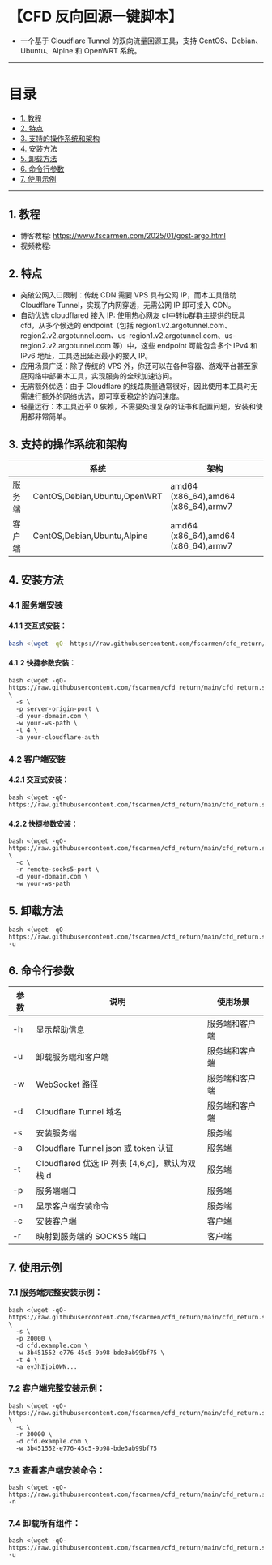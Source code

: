 # 【CFD 反向回源一键脚本】

- 一个基于 Cloudflare Tunnel 的双向流量回源工具，支持 CentOS、Debian、Ubuntu、Alpine 和 OpenWRT 系统。

* * *

# 目录

- [1. 教程](README.md#1教程)
- [2. 特点](README.md#2特点)
- [3. 支持的操作系统和架构](README.md#3支持的操作系统和架构)
- [4. 安装方法](README.md#4安装方法)
- [5. 卸载方法](README.md#5卸载方法)
- [6. 命令行参数](README.md#6命令行参数)
- [7. 使用示例](README.md#7使用示例)
* * *
## 1. 教程
- 博客教程: https://www.fscarmen.com/2025/01/gost-argo.html
- 视频教程:

## 2. 特点
- 突破公网入口限制：传统 CDN 需要 VPS 具有公网 IP，而本工具借助 Cloudflare Tunnel，实现了内网穿透，无需公网 IP 即可接入 CDN。
- 自动优选 cloudflared 接入 IP: 使用热心网友 cf中转ip群群主提供的玩具 cfd，从多个候选的 endpoint（包括 region1.v2.argotunnel.com、region2.v2.argotunnel.com、us-region1.v2.argotunnel.com、us-region2.v2.argotunnel.com 等）中，这些 endpoint 可能包含多个 IPv4 和 IPv6 地址，工具选出延迟最小的接入 IP。
- 应用场景广泛：除了传统的 VPS 外，你还可以在各种容器、游戏平台甚至家庭网络中部署本工具，实现服务的全球加速访问。
- 无需额外优选：由于 Cloudflare 的线路质量通常很好，因此使用本工具时无需进行额外的网络优选，即可享受稳定的访问速度。
- 轻量运行：本工具近乎 0 依赖，不需要处理复杂的证书和配置问题，安装和使用都非常简单。

## 3. 支持的操作系统和架构

| | 系统 | 架构 |
| -- | -- | -- | 
| 服务端 | CentOS,Debian,Ubuntu,OpenWRT | amd64 (x86_64),amd64 (x86_64),armv7 |
| 客户端 | CentOS,Debian,Ubuntu,Alpine | amd64 (x86_64),amd64 (x86_64),armv7 |

## 4. 安装方法

### 4.1 服务端安装

#### 4.1.1 交互式安装：

```bash
bash <(wget -qO- https://raw.githubusercontent.com/fscarmen/cfd_return/main/cfd_return.sh)
```

#### 4.1.2 快捷参数安装：

```
bash <(wget -qO- https://raw.githubusercontent.com/fscarmen/cfd_return/main/cfd_return.sh) \
  -s \
  -p server-origin-port \
  -d your-domain.com \
  -w your-ws-path \
  -t 4 \
  -a your-cloudflare-auth
```

### 4.2 客户端安装

#### 4.2.1 交互式安装：

```
bash <(wget -qO- https://raw.githubusercontent.com/fscarmen/cfd_return/main/cfd_return.sh)
```

#### 4.2.2 快捷参数安装：

```
bash <(wget -qO- https://raw.githubusercontent.com/fscarmen/cfd_return/main/cfd_return.sh) \
  -c \
  -r remote-socks5-port \
  -d your-domain.com \
  -w your-ws-path
```

## 5. 卸载方法

```
bash <(wget -qO- https://raw.githubusercontent.com/fscarmen/cfd_return/main/cfd_return.sh) -u
```

## 6. 命令行参数

| 参数 | 说明                    | 使用场景       |
| ---- | ----------------------- | -------------- |
| -h   | 显示帮助信息            | 服务端和客户端   |
| -u   | 卸载服务端和客户端      | 服务端和客户端   |
| -w   | WebSocket 路径          | 服务端和客户端 |
| -d   | Cloudflare Tunnel 域名  | 服务端和客户端 |
| -s   | 安装服务端              | 服务端         |
| -a   | Cloudflare Tunnel json 或 token 认证 | 服务端         |
| -t   | Cloudflared 优选 IP 列表 [4,6,d]，默认为双栈 d | 服务端 |
| -p   | 服务端端口              | 服务端         |
| -n   | 显示客户端安装命令      | 服务端         |
| -c   | 安装客户端              | 客户端         |
| -r   | 映射到服务端的 SOCKS5 端口  | 客户端         |

## 7. 使用示例

### 7.1 服务端完整安装示例：

```
bash <(wget -qO- https://raw.githubusercontent.com/fscarmen/cfd_return/main/cfd_return.sh) \
  -s \
  -p 20000 \
  -d cfd.example.com \
  -w 3b451552-e776-45c5-9b98-bde3ab99bf75 \
  -t 4 \
  -a eyJhIjoiOWN...
```

### 7.2 客户端完整安装示例：

```
bash <(wget -qO- https://raw.githubusercontent.com/fscarmen/cfd_return/main/cfd_return.sh) \
  -c \
  -r 30000 \
  -d cfd.example.com \
  -w 3b451552-e776-45c5-9b98-bde3ab99bf75
```

### 7.3 查看客户端安装命令：

```
bash <(wget -qO- https://raw.githubusercontent.com/fscarmen/cfd_return/main/cfd_return.sh) -n
```

### 7.4 卸载所有组件：

```
bash <(wget -qO- https://raw.githubusercontent.com/fscarmen/cfd_return/main/cfd_return.sh) -u
```
